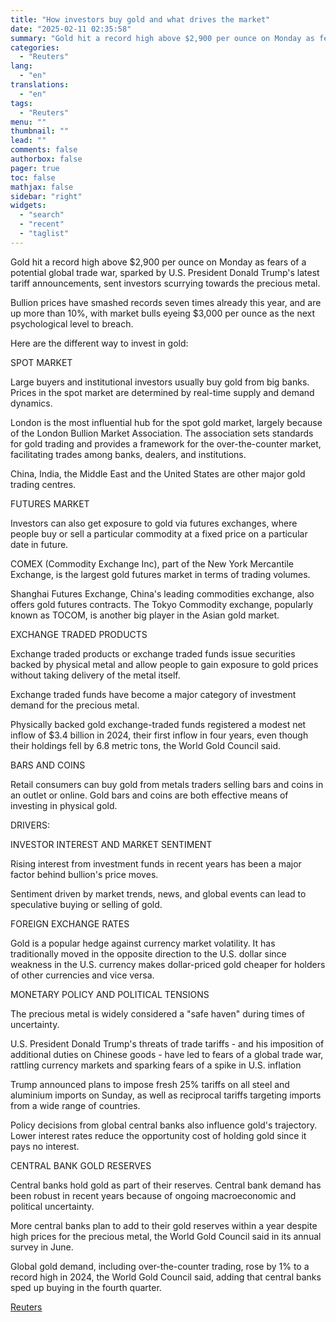 ```yaml
---
title: "How investors buy gold and what drives the market"
date: "2025-02-11 02:35:58"
summary: "Gold hit a record high above $2,900 per ounce on Monday as fears of a potential global trade war, sparked by U.S. President Donald Trump's latest tariff announcements, sent investors scurrying towards the precious metal.Bullion prices have smashed records seven times already this year, and are up more than 10%,..."
categories:
  - "Reuters"
lang:
  - "en"
translations:
  - "en"
tags:
  - "Reuters"
menu: ""
thumbnail: ""
lead: ""
comments: false
authorbox: false
pager: true
toc: false
mathjax: false
sidebar: "right"
widgets:
  - "search"
  - "recent"
  - "taglist"
---
```


Gold hit a record high above $2,900 per ounce on Monday as fears of a potential global trade war, sparked by U.S. President Donald Trump's latest tariff announcements, sent investors scurrying towards the precious metal.

Bullion prices have smashed records seven times already this year, and are up more than 10%, with market bulls eyeing $3,000 per ounce as the next psychological level to breach.

Here are the different way to invest in gold:

SPOT MARKET

Large buyers and institutional investors usually buy gold from big banks. Prices in the spot market are determined by real-time supply and demand dynamics.

London is the most influential hub for the spot gold market, largely because of the London Bullion Market Association. The association sets standards for gold trading and provides a framework for the over-the-counter market, facilitating trades among banks, dealers, and institutions.

China, India, the Middle East and the United States are other major gold trading centres.

FUTURES MARKET

Investors can also get exposure to gold via futures exchanges, where people buy or sell a particular commodity at a fixed price on a particular date in future.

COMEX (Commodity Exchange Inc), part of the New York Mercantile Exchange, is the largest gold futures market in terms of trading volumes.

Shanghai Futures Exchange, China's leading commodities exchange, also offers gold futures contracts. The Tokyo Commodity exchange, popularly known as TOCOM, is another big player in the Asian gold market.

EXCHANGE TRADED PRODUCTS

Exchange traded products or exchange traded funds issue securities backed by physical metal and allow people to gain exposure to gold prices without taking delivery of the metal itself.

Exchange traded funds have become a major category of investment demand for the precious metal.

Physically backed gold exchange-traded funds registered a modest net inflow of $3.4 billion in 2024, their first inflow in four years, even though their holdings fell by 6.8 metric tons, the World Gold Council said.

BARS AND COINS

Retail consumers can buy gold from metals traders selling bars and coins in an outlet or online. Gold bars and coins are both effective means of investing in physical gold.

DRIVERS:

INVESTOR INTEREST AND MARKET SENTIMENT

Rising interest from investment funds in recent years has been a major factor behind bullion's price moves.

Sentiment driven by market trends, news, and global events can lead to speculative buying or selling of gold.

FOREIGN EXCHANGE RATES

Gold is a popular hedge against currency market volatility. It has traditionally moved in the opposite direction to the U.S. dollar since weakness in the U.S. currency makes dollar-priced gold cheaper for holders of other currencies and vice versa.

MONETARY POLICY AND POLITICAL TENSIONS

The precious metal is widely considered a "safe haven" during times of uncertainty.

U.S. President Donald Trump's threats of trade tariffs - and his imposition of additional duties on Chinese goods - have led to fears of a global trade war, rattling currency markets and sparking fears of a spike in U.S. inflation

Trump announced plans to impose fresh 25% tariffs on all steel and aluminium imports on Sunday, as well as reciprocal tariffs targeting imports from a wide range of countries.

Policy decisions from global central banks also influence gold's trajectory. Lower interest rates reduce the opportunity cost of holding gold since it pays no interest.

CENTRAL BANK GOLD RESERVES

Central banks hold gold as part of their reserves. Central bank demand has been robust in recent years because of ongoing macroeconomic and political uncertainty.

More central banks plan to add to their gold reserves within a year despite high prices for the precious metal, the World Gold Council said in its annual survey in June.

Global gold demand, including over-the-counter trading, rose by 1% to a record high in 2024, the World Gold Council said, adding that central banks sped up buying in the fourth quarter.

[Reuters](https://www.tradingview.com/news/reuters.com,2025:newsml_L4N3P10W1:0-how-investors-buy-gold-and-what-drives-the-market/)
